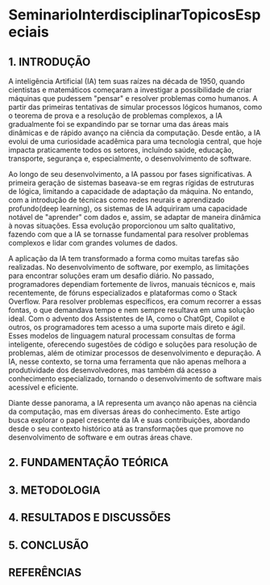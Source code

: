 # SeminarioInterdisciplinarTopicosEspeciais

## 1. INTRODUÇÃO

A inteligência Artificial (IA) tem suas raízes na década de 1950, quando cientistas e matemáticos começaram a investigar a possibilidade de criar máquinas que pudessem "pensar" e resolver problemas como humanos. A partir das primeiras tentativas de simular processos lógicos humanos, como o teorema de prova e a resolução de problemas complexos, a IA gradualmente foi se expandindo par se tornar uma das áreas mais dinâmicas e de rápido avanço na ciência da computação. Desde então, a IA evolui de uma curiosidade acadêmica para uma tecnologia central, que hoje impacta praticamente todos os setores, incluíndo saúde, educação, transporte, segurança e, especialmente, o desenvolvimento de software.

Ao longo de seu desenvolvimento, a IA passou por fases significativas. A primeira geração de sistemas baseava-se em regras rígidas de estruturas de lógica, limitando a capacidade de adaptação da máquina. No entando, com a introdução de técnicas como redes neurais e aprendizado profundo(deep learning), os sistemas de IA adquiriram uma capacidade notável de "aprender" com dados e, assim, se adaptar de maneira dinâmica à novas situações. Essa evolução proporcionou um salto qualitativo, fazendo com que a IA se tornasse fundamental para resolver problemas complexos e lidar com grandes volumes de dados.

A aplicação da IA tem transformado a forma como muitas tarefas são realizadas. No desenvolvimento de software, por exemplo, as limitações para encontrar soluções eram um desafio diário. No passado, programadores dependiam fortemente de livros, manuais técnicos e, mais recentemente, de fóruns especializados e plataformas como o Stack Overflow. Para resolver problemas específicos, era comum recorrer a essas fontas, o que demandava tempo e nem sempre resultava em uma solução ideal. Com o advento dos Assistentes de IA, como o ChatGpt, Copilot e outros, os programadores tem acesso a uma suporte mais direto e ágil. Esses modelos de linguagem natural processam consultas de forma inteligente, oferecendo sugestões de código e soluções para resolução de problemas, além de otimizar processos de desenvolvimento e depuração. A IA, nesse contexto, se torna uma ferramenta que não apenas melhora a produtividade dos desenvolvedores, mas também dá acesso a conhecimento especializado, tornando o desenvolvimento de software mais acessível e eficiente.

Diante desse panorama, a IA representa um avanço não apenas na ciência da computação, mas em diversas áreas do conhecimento. Este artigo busca explorar o papel crescente da IA e suas contribuições, abordando desde o seu contexto histórico atá as transformações que promove no desenvolvimento de software e em outras áreas chave.

## 2. FUNDAMENTAÇÃO TEÓRICA

<!--
nsira neste campo NO MÍNIMO DEZ PARÁGRAFOS de fundamentação teórica para o seu trabalho.
Você poderá intercalar os parágrafos em: citação direta curta, citação direta longa, ou ainda citação indireta (todas devem ser devidamente citadas)

Importante:  Deverá constar na fundamentação teórica, no mínimo uma citação de cada tipo, sendo elas: 
- Uma citação direta curta;
- Uma citação direta longa, e 
- Uma citação indireta.

Totalizando ao final dez parágrafos.
As citações utilizadas devem ser retiradas de livros e artigos científicos.

Além da parte textual, você deverá inserir um gráfico/ tabela/ imagem que esteja relacionada com o conteúdo. Em seguida descreva e disserte sobre o gráfico/tabela/imagem apresentado.

Lembre-se de inserir o título e fonte da imagem. (Veja um exemplo na trilha de aprendizagem)
-->

## 3. METODOLOGIA
<!-- 
Insira neste campo sua metodologia, que é a parte em que é feita uma descrição minuciosa e rigorosa do objeto de estudo e das técnicas utilizadas nas atividades de pesquisa.

Você deverá apresentar dois parágrafos de discussão a respeito das contribuições do trabalho.

-->

## 4. RESULTADOS E DISCUSSÕES

<!-- 
Utilize este campo para fazer a ligação da teoria com a prática de seu trabalho. Relacione o que você encontrou e evidenciou durante a aplicação prática com os autores consultados e utilizados na sua fundamentação teórica. 
-->

## 5. CONCLUSÃO

<!--
Utilize este campo para fazer a finalização do seu trabalho. Aproveite para expor suas conclusões sobre a pesquisa. 


3 paragrafos
-->

## REFERÊNCIAS
<!-- Agora chegou a vez de referenciar os autores utilizados nas citações. Insira nesse quadro as referências utilizadas de acordo com as configurações apresentadas.

Lembre-se:  As referências devem ser classificadas em ordem alfabética. 
-->